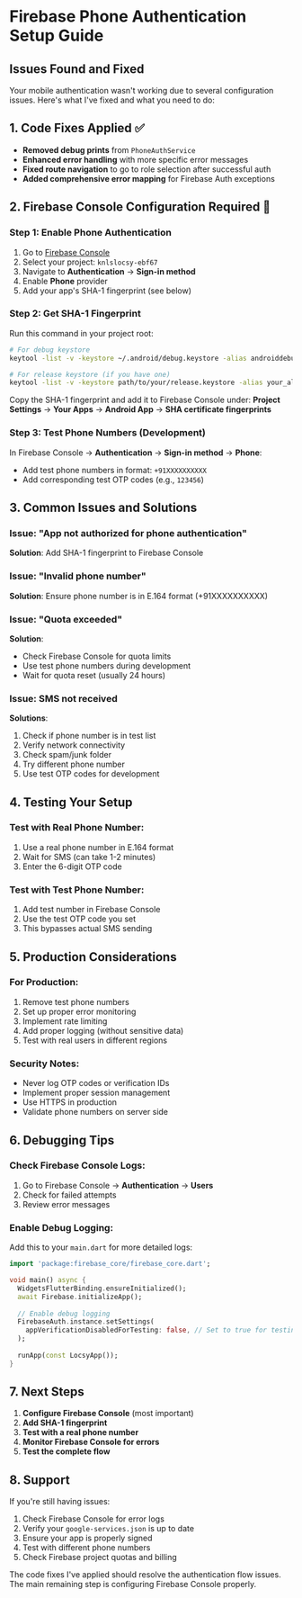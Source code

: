 # Firebase Phone Authentication Setup Guide

## Issues Found and Fixed

Your mobile authentication wasn't working due to several configuration issues. Here's what I've fixed and what you need to do:

## 1. Code Fixes Applied ✅

- **Removed debug prints** from `PhoneAuthService`
- **Enhanced error handling** with more specific error messages
- **Fixed route navigation** to go to role selection after successful auth
- **Added comprehensive error mapping** for Firebase Auth exceptions

## 2. Firebase Console Configuration Required 🔧

### Step 1: Enable Phone Authentication
1. Go to [Firebase Console](https://console.firebase.google.com/)
2. Select your project: `knlslocsy-ebf67`
3. Navigate to **Authentication** → **Sign-in method**
4. Enable **Phone** provider
5. Add your app's SHA-1 fingerprint (see below)

### Step 2: Get SHA-1 Fingerprint
Run this command in your project root:

```bash
# For debug keystore
keytool -list -v -keystore ~/.android/debug.keystore -alias androiddebugkey -storepass android -keypass android

# For release keystore (if you have one)
keytool -list -v -keystore path/to/your/release.keystore -alias your_alias
```

Copy the SHA-1 fingerprint and add it to Firebase Console under:
**Project Settings** → **Your Apps** → **Android App** → **SHA certificate fingerprints**

### Step 3: Test Phone Numbers (Development)
In Firebase Console → **Authentication** → **Sign-in method** → **Phone**:
- Add test phone numbers in format: `+91XXXXXXXXXX`
- Add corresponding test OTP codes (e.g., `123456`)

## 3. Common Issues and Solutions

### Issue: "App not authorized for phone authentication"
**Solution**: Add SHA-1 fingerprint to Firebase Console

### Issue: "Invalid phone number"
**Solution**: Ensure phone number is in E.164 format (+91XXXXXXXXXX)

### Issue: "Quota exceeded"
**Solution**: 
- Check Firebase Console for quota limits
- Use test phone numbers during development
- Wait for quota reset (usually 24 hours)

### Issue: SMS not received
**Solutions**:
1. Check if phone number is in test list
2. Verify network connectivity
3. Check spam/junk folder
4. Try different phone number
5. Use test OTP codes for development

## 4. Testing Your Setup

### Test with Real Phone Number:
1. Use a real phone number in E.164 format
2. Wait for SMS (can take 1-2 minutes)
3. Enter the 6-digit OTP code

### Test with Test Phone Number:
1. Add test number in Firebase Console
2. Use the test OTP code you set
3. This bypasses actual SMS sending

## 5. Production Considerations

### For Production:
1. Remove test phone numbers
2. Set up proper error monitoring
3. Implement rate limiting
4. Add proper logging (without sensitive data)
5. Test with real users in different regions

### Security Notes:
- Never log OTP codes or verification IDs
- Implement proper session management
- Use HTTPS in production
- Validate phone numbers on server side

## 6. Debugging Tips

### Check Firebase Console Logs:
1. Go to Firebase Console → **Authentication** → **Users**
2. Check for failed attempts
3. Review error messages

### Enable Debug Logging:
Add this to your `main.dart` for more detailed logs:
```dart
import 'package:firebase_core/firebase_core.dart';

void main() async {
  WidgetsFlutterBinding.ensureInitialized();
  await Firebase.initializeApp();
  
  // Enable debug logging
  FirebaseAuth.instance.setSettings(
    appVerificationDisabledForTesting: false, // Set to true for testing
  );
  
  runApp(const LocsyApp());
}
```

## 7. Next Steps

1. **Configure Firebase Console** (most important)
2. **Add SHA-1 fingerprint**
3. **Test with a real phone number**
4. **Monitor Firebase Console for errors**
5. **Test the complete flow**

## 8. Support

If you're still having issues:
1. Check Firebase Console for error logs
2. Verify your `google-services.json` is up to date
3. Ensure your app is properly signed
4. Test with different phone numbers
5. Check Firebase project quotas and billing

The code fixes I've applied should resolve the authentication flow issues. The main remaining step is configuring Firebase Console properly.
